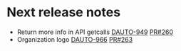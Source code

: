 # Next release notes

- Return more info in API getcalls
[DAUTO-949](https://dropin.atlassian.net/browse/DAUTO-949)
[PR#260](https://github.com/dropininc/dropin-auto-api-v1/pull/260)
- Organization logo
[DAUTO-966](https://dropin.atlassian.net/browse/DAUTO-966)
[PR#263](https://github.com/dropininc/dropin-auto-api-v1/pull/263)

